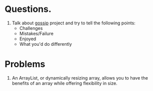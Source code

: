 # Questions.

1. Talk about [gossip](https://github.com/elahe-dastan/gossip) project and try to tell the following points:
    - Challenges
    - Mistakes/Failure
    - Enjoyed
    - What you'd do differently

# Problems

1. An ArrayList, or dynamically resizing array, allows you to have the benefits of an array while offering flexibility in size.
